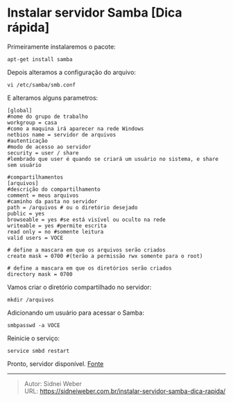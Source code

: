 # Instalar servidor Samba [Dica rápida]

Primeiramente instalaremos o pacote:

```shell
apt-get install samba
```

Depois alteramos a configuração do arquivo:

```shell
vi /etc/samba/smb.conf
```

E alteramos alguns parametros:

```
[global]
#nome do grupo de trabalho
workgroup = casa
#como a maquina irá aparecer na rede Windows
netbios name = servidor de arquivos
#autenticação
#modo de acesso ao servidor
security = user / share
#lembrado que user é quando se criará um usuário no sistema, e share sem usuário

#compartilhamentos
[arquivos]
#descrição do compartilhamento
comment = meus arquivos
#caminho da pasta no servidor
path = /arquivos # ou o diretório desejado
public = yes
browseable = yes #se está visível ou oculto na rede
writeable = yes #permite escrita
read only = no #somente leitura
valid users = VOCE

# define a mascara em que os arquivos serão criados
create mask = 0700 #(terão a permissão rwx somente para o root)

# define a mascara em que os diretórios serão criados
directory mask = 0700
```

Vamos criar o diretório compartilhado no servidor:

```shell
mkdir /arquivos
```

Adicionando um usuário para acessar o Samba:

```shell
smbpasswd -a VOCE
```

Reinicie o serviço:

```shell
service smbd restart
```

Pronto, servidor disponível. [Fonte](http://cristianojosef.blogspot.com.br/2013/02/configurando-um-servidor-samba-no.html)

---

> Autor: Sidnei Weber  
> URL: https://sidneiweber.com.br/instalar-servidor-samba-dica-rapida/  

